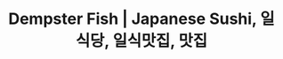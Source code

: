 ---
layout: place
title: "Dempster Fish | Japanese Sushi, 일식당, 일식맛집, 맛집"
permalink: /illinois/morton-grove/dempster-fish-japanese-sushi.html
stateAbbr: IL
stateName: Illinois
cityName: Morton Grove
seo:
  name: "Dempster Fish | Japanese Sushi, 일식당, 일식맛집, 맛집"
  type: Restaurant
  links: http://dempsterfish.com/
description: "Modest Japanese restaurant serving fresh sushi & maki to stay or for takeout. Dempster Fish | Japanese Sushi, 일식당, 일식맛집, 맛집 serves delicious sushi in Morton Grove, Illinois. Try fresh Japanese dishes for a great dining experience. Available for takeout, lunch, and dinner."
place_id: ChIJqaYtg0vPD4gRphTkwCPJG2w
photos:
  - name: >-
      places/ChIJqaYtg0vPD4gRphTkwCPJG2w/photos/AeeoHcKW38Kg8cEAP7h6ttS4DAaIH7KU3MuJE2w8UGAVkYj2emt00kFLWSTDsU9AkjFTAZcxdoXTPbo00KrYRynKK1shJFQqZTCR9C6jbWqYkw4y0p4RrT1rnu6516vxwiG_UZgJJIjgQbf7nKOcb8QxmWQJ9Nylnyxedlqym4irF-PuWQos0R80RUMb62FvELflb5CkLXQk11wYv5VnX14GBzCPxH3-r7_vau9H-NhX9TfhQcliMKVqGvCPxceb6d7NXzjimFqBUm8CM15CYXoeoPp7ehqDAZhQ8KsC98lK_z0kkILDlTyNgAut-nG1tzDaH85OZ3Px31BcW-xf3NIB_K0OpnKHsT3ZQ50X40DU6J9hFUrRZbxnOiqCOX3aM3-KKOM6VNqV1AMxAXqlwOl-bGs-DVq_gy59T_1SmQzKbzc
    widthPx: 4048
    heightPx: 3036
    authorAttributions:
      - displayName: Eric Hays
        uri: https://maps.google.com/maps/contrib/100702505461553266976
        photoUri: >-
          https://lh3.googleusercontent.com/a-/ALV-UjXWyyVHubS6O6AoWqij3SPUuqlRvm-yIZSeEvrLTk4iRz-6251lCQ=s100-p-k-no-mo
    flagContentUri: >-
      https://www.google.com/local/imagery/report/?cb_client=maps_api_places.places_api&image_key=!1e10!2sCIHM0ogKEICAgICEjM2lGw&hl=en-US
    googleMapsUri: >-
      https://www.google.com/maps/place//data=!3m4!1e2!3m2!1sCIHM0ogKEICAgICEjM2lGw!2e10!4m2!3m1!1s0x880fcf4b832da6a9:0x6c1bc923c0e414a6
  - name: >-
      places/ChIJqaYtg0vPD4gRphTkwCPJG2w/photos/AeeoHcIzEyflkiGnFFc5suk8tWaLnqPzZzBRrqDE3ekmKXekLjeni9qXospfbDvkyKq0HWcDfy9qU-N2DUxBbR5CV_YP7yA0zWAm8-vWdmnyBQvCh-l0nycaB5mBJO6gkJT8HcVYJisKEcJJMLqCTtBsaTmblTJZuMIkq5WfCJI8oJ8XyglJ60dnQsLmuSl_4Y2WIU6LB0smfoHtGmRktmFB_qoPraFLXw1joGA6RytJXAVtY43JN0xQeFoQB-MzZa8QFewDovi0UX9UDtl1P1-QYCXN0lZvyzVS-urH8L-9b8vVsunWi4cTgZtBZv2AUxqMvrS6-hI85qAYel_RlHMtKye5Vn1Qp15kKoZjMXllB4kiSoBNGC9L2zUOBoezwhyR1GX-tRhXtWF0h6HKgwhvz7eTt-oCId5qo_srj4lrrZf4yijD
    widthPx: 3024
    heightPx: 3024
    authorAttributions:
      - displayName: Ryan Kent
        uri: https://maps.google.com/maps/contrib/116331595036461309833
        photoUri: >-
          https://lh3.googleusercontent.com/a-/ALV-UjWBJS_wdbZXCFVhy4PrQEJVYawHQ-yseDaXXSeCk5Gd2X39MnQ=s100-p-k-no-mo
    flagContentUri: >-
      https://www.google.com/local/imagery/report/?cb_client=maps_api_places.places_api&image_key=!1e10!2sCIHM0ogKEICAgMCg1ZuPogE&hl=en-US
    googleMapsUri: >-
      https://www.google.com/maps/place//data=!3m4!1e2!3m2!1sCIHM0ogKEICAgMCg1ZuPogE!2e10!4m2!3m1!1s0x880fcf4b832da6a9:0x6c1bc923c0e414a6
  - name: >-
      places/ChIJqaYtg0vPD4gRphTkwCPJG2w/photos/AeeoHcJH3_D32nHyB5Txa7gCX2XKTSODr83YB5JurH2PyUUWZRva1gU5tBN1fLY2Z1UJ3fulzZH8epDjQmBHJxSOm-8cSUBKZ7uvhLDr_mueIs5vOa90SN3njsuiwIzI0EQhSOxMZsez2oZBMMqNYvVeYbwG6_lu-YeFvPS1LVDKkTMlD3nxqCWpsNUWJc-yORx_iOkozewVCEvE0wf7frTKPoYvo770gFUpmFh2siUKR9PIXSiFEJqFr6VfTGU0Q7Bpk4N2FJZIPUhd0auSAsxiV7JVFqr5Mu2nCfhevPOUnYUDkqBdFpzV16eEfNG2_-DF92fWLhFJLdePgDr8CGDHO43Ty_O2_bMoOxsktPmeWEOOt9exCkgdwd4KczjyHNAfk-t60uUh6kwEclsgvYn-iCjb-EVlaX9EipGDyrLTu5Vddg
    widthPx: 3024
    heightPx: 3024
    authorAttributions:
      - displayName: Ryan Kent
        uri: https://maps.google.com/maps/contrib/116331595036461309833
        photoUri: >-
          https://lh3.googleusercontent.com/a-/ALV-UjWBJS_wdbZXCFVhy4PrQEJVYawHQ-yseDaXXSeCk5Gd2X39MnQ=s100-p-k-no-mo
    flagContentUri: >-
      https://www.google.com/local/imagery/report/?cb_client=maps_api_places.places_api&image_key=!1e10!2sCIHM0ogKEICAgMCg1ZuPUg&hl=en-US
    googleMapsUri: >-
      https://www.google.com/maps/place//data=!3m4!1e2!3m2!1sCIHM0ogKEICAgMCg1ZuPUg!2e10!4m2!3m1!1s0x880fcf4b832da6a9:0x6c1bc923c0e414a6
  - name: >-
      places/ChIJqaYtg0vPD4gRphTkwCPJG2w/photos/AeeoHcIHg7_lFkL7e9GR9x4b4tgvpUlm0uch1D5bbCXb9PTt0dCD3VPfj1zqbvCmkeak4nzvZGSwiEdugbIpHq8k79ammwnvd_iFbtmiTFUtHWdltEDMo_LA3c_rNZj9k0ZfopiEMygg4xewpudlmVg2l4e-ivxOMzR2qhhjpHevpfIaEGxfrF2JDRH5lvvDVTzLJFUKWhq_b9DykqrDstij9ravWF5MUkx3U3tOPNi9QzUJ0DN71HHzdqXaDgG_mWu_XvhJ8MLfkmC2Lu42aPKDguN5F75Jp_SvgwPxPZcd8MCmNZBfA8xj8osyqkNDYR5HRrjaJHnoW7fgkZI6cvP6z0jBIHfpGG0rVI-xi5sBl7YtgUyZGBHTxcyEzTj6TzEBcjMOWc4idTN0qWIB_6mVLr-7sM08eFtwTM6jriO_Int0tA
    widthPx: 3024
    heightPx: 3024
    authorAttributions:
      - displayName: Ryan Kent
        uri: https://maps.google.com/maps/contrib/116331595036461309833
        photoUri: >-
          https://lh3.googleusercontent.com/a-/ALV-UjWBJS_wdbZXCFVhy4PrQEJVYawHQ-yseDaXXSeCk5Gd2X39MnQ=s100-p-k-no-mo
    flagContentUri: >-
      https://www.google.com/local/imagery/report/?cb_client=maps_api_places.places_api&image_key=!1e10!2sCIHM0ogKEICAgMCg1ZuPMg&hl=en-US
    googleMapsUri: >-
      https://www.google.com/maps/place//data=!3m4!1e2!3m2!1sCIHM0ogKEICAgMCg1ZuPMg!2e10!4m2!3m1!1s0x880fcf4b832da6a9:0x6c1bc923c0e414a6
  - name: >-
      places/ChIJqaYtg0vPD4gRphTkwCPJG2w/photos/AeeoHcJe-mTr0_QxTu10C8DdidFnxjVagyzvVRDG0Ugr_xBN2PloOsOwnLD4DIMtj4HA2sOX4Me1_NHM9anfVm7bpj0dWJvRjh0_aX7dpVfPcIpaXvSXk55RJhLgM0LBNTKEa9m2DSJJoJBhW-g5CUX1CrdkonvvHjTo79ZFOrajSjoOjMgAmpAeOQNXm-_KTUAI8-cunEqev33hlO1kRMhZnxnUCCPWGBqD1ZWrNMSJ0uyuELtCbRjHzedXUAdXB0Zhkv0LdVZZZsq2ojbVI4ONFwzt1lsIw2Vl-ztTiaB-MrEvq_VJQ88xoLt40NzcVVE2Gu8WM97N9hYKjf5eImWcKBVKu18S4HhswMQ3v7jJCaekOyTgkSsyFB9lD5ZM1saOp38vFb1ZzefcnA8l1L8V9tMSzENxL5D8IzG3jdxDyWeNUKUN
    widthPx: 3024
    heightPx: 3167
    authorAttributions:
      - displayName: Michael Lipman Photography
        uri: https://maps.google.com/maps/contrib/104543295656494101606
        photoUri: >-
          https://lh3.googleusercontent.com/a/ACg8ocLVa00Pomfr68rBUcW6Wmu8xvUoxWZ0BDqPzZEP4xisQNzt=s100-p-k-no-mo
    flagContentUri: >-
      https://www.google.com/local/imagery/report/?cb_client=maps_api_places.places_api&image_key=!1e10!2sCIHM0ogKEICAgIC5_omc7wE&hl=en-US
    googleMapsUri: >-
      https://www.google.com/maps/place//data=!3m4!1e2!3m2!1sCIHM0ogKEICAgIC5_omc7wE!2e10!4m2!3m1!1s0x880fcf4b832da6a9:0x6c1bc923c0e414a6
  - name: >-
      places/ChIJqaYtg0vPD4gRphTkwCPJG2w/photos/AeeoHcJIKyoaMvkfzSQzjPvMTShkUd-boEsqhog-etJFWid4tjCMX6X_atxudfP3BY2R--LLN6muBlaw_eaRrqH2qAPD8dtEKtJCY5p4Q-zF0vetHKC8w9RvWk1AWIP8H3Iq4fVCdSbdbA2QQQOx30X0oEYR5LhrrS3h5WRZ65gQXXL92xgaC0slytthq5BWgTbTboFrYkKB8e6w55wQQHX_kBytQfRBUUWNCugZHQre8flIx8M9aFYoEmc3iIoc5xa9Nkh2BQyYMSYbm2LaEQuSeXLpvBXYygwX5VTOYo6LeQFHAXxCW7ARoLugmix4TsbJgCz8pEyhqePAGLQ0ToynllV4oD3nydZZV0omp8vmmxFFISFbXW0AuyzL_VCWEOn35nFKSNEUU5LtsqIEWf1OdtJDkXiqlTWLgB7xMx6vfe-X6Z8G
    widthPx: 3024
    heightPx: 3024
    authorAttributions:
      - displayName: Ryan Kent
        uri: https://maps.google.com/maps/contrib/116331595036461309833
        photoUri: >-
          https://lh3.googleusercontent.com/a-/ALV-UjWBJS_wdbZXCFVhy4PrQEJVYawHQ-yseDaXXSeCk5Gd2X39MnQ=s100-p-k-no-mo
    flagContentUri: >-
      https://www.google.com/local/imagery/report/?cb_client=maps_api_places.places_api&image_key=!1e10!2sCIHM0ogKEICAgMCg1ZuP4gE&hl=en-US
    googleMapsUri: >-
      https://www.google.com/maps/place//data=!3m4!1e2!3m2!1sCIHM0ogKEICAgMCg1ZuP4gE!2e10!4m2!3m1!1s0x880fcf4b832da6a9:0x6c1bc923c0e414a6
  - name: >-
      places/ChIJqaYtg0vPD4gRphTkwCPJG2w/photos/AeeoHcIJDkT7RAustxqIEph1yhEc3POB1zwudw3ML2R3Wn5yOw3S2-d5Y9VCKn9IIZJoJmneiMcU9AcXdGYvzi9s8OTXbnW23-NqetIeTz_vBUcDjAF9VrgKC3XRFZSc0GCj8rxLH-tJyTT4ylqRrUNrT_Q6nPkjXnfY6Wn7VsPvNzKkxwWlLk-dKpHqr_uWcqklD01KskvZNmo3eGmXMhPtuc7VxOuHERMdNiMprGzurGfj7nPTP8J0J_mFCQ4HEJvxp5k-5mI81D_E8wh2kKTcGrUIrnNxGxgh36OTJumHcw6Gmr0dLhr3GAsTyq40V2AOV9mm_0S0nubr5W2Y82Ih4uDPDpkrY74wzTVlKq5HHlIqNpb6EAGNSFAwPD84XlWRvMjZL0O5R2frpL1pTQK3dTiz8fkQAg7B8JMNy8UZF7ezrw
    widthPx: 4080
    heightPx: 3072
    authorAttributions:
      - displayName: Jason Tran
        uri: https://maps.google.com/maps/contrib/109434870717483254564
        photoUri: >-
          https://lh3.googleusercontent.com/a-/ALV-UjXBcT1sSV05aVAvs1hw2hmf2-PYx9fG6DMSf1TsxqOQ-hrK1nlyog=s100-p-k-no-mo
    flagContentUri: >-
      https://www.google.com/local/imagery/report/?cb_client=maps_api_places.places_api&image_key=!1e10!2sCIHM0ogKEICAgIC1xJvfKw&hl=en-US
    googleMapsUri: >-
      https://www.google.com/maps/place//data=!3m4!1e2!3m2!1sCIHM0ogKEICAgIC1xJvfKw!2e10!4m2!3m1!1s0x880fcf4b832da6a9:0x6c1bc923c0e414a6
  - name: >-
      places/ChIJqaYtg0vPD4gRphTkwCPJG2w/photos/AeeoHcKUtzHoATCb530EQYFzu7RiNdiEvrRoAsCKtbV11SNNcUsHJiSMAcITzO52dKOsppzoNsmURCw-cJmbIu1DAE-JilYwLcjtRzCa-uaj8lFa03fjfBT-83GpeMmyq3lOVA8Ph0f1mvFExpnmAJUaImpF4sU_lIaYDn7f0PP5OrXwVKYjC14amQU-2VvUgygqY8v7997PHJ81ha7juLR9TuvkFFPIJ74viHyKF6e04u9cFzZyTU36Yl4ez6VO_M55DMcRSXMNQ9t4aWinpPONKStRBFQrT-AjgPj8emKdF8-Tj_7_TOtqf27GRjAoyqI2M-2YreqO5PF05OJn2uzvsv6M2JLBEjGxOyUo9nQZqkZzqBVgpZ8LziTYdRrXrms6y8172aUjxvcOh4yOk0bNqR31cR6KkEVYc14I9tkT9SNtUs_O
    widthPx: 4032
    heightPx: 3024
    authorAttributions:
      - displayName: D Cantato
        uri: https://maps.google.com/maps/contrib/117673020838712790696
        photoUri: >-
          https://lh3.googleusercontent.com/a-/ALV-UjV8mPr9w79SBpwSBOxucBc_S8zVd44sswQq9eqQdALATx551B9R=s100-p-k-no-mo
    flagContentUri: >-
      https://www.google.com/local/imagery/report/?cb_client=maps_api_places.places_api&image_key=!1e10!2sCIHM0ogKEICAgICauueKgQE&hl=en-US
    googleMapsUri: >-
      https://www.google.com/maps/place//data=!3m4!1e2!3m2!1sCIHM0ogKEICAgICauueKgQE!2e10!4m2!3m1!1s0x880fcf4b832da6a9:0x6c1bc923c0e414a6
  - name: >-
      places/ChIJqaYtg0vPD4gRphTkwCPJG2w/photos/AeeoHcJCkapSpIDa1o2gaicCUiLdoz-JbMax8zaTwAX99GUrrSaswN9BMggp1Vh7VHlaLOIXx5veUp4SmpPPY6ZQLwg6QVNDPogrGqHct6BxjulKzkwiL-5k6YON5VRulf-VIlmpvLiUsYHF0ZmTH9hOh0DcgKlVOONc09HTmgiKEfnTTvVxJgQ7z_JzbyVQaIFbJompf1NfoSfEtz1dgC8TG_O-c-mIQ5Th75L5zgZIlwMwpq1t57_9eILTuKkaUgNQt39aPsaZ4bmsdTygRuDSVsJKwPwVObOu_BMVW1E5mEcRZu0KncjRmewA21H0xYKua8qAsAx7P4bKLcPTyJUOSbPKj-y3qaPcSRpBi0zCK-yhQ2JGCcqX8V3_ZLC7SR-Bd29LrvNtkZC6INRn9wCMKgSjfsKQIL1zMUnNcvdtWxEXEsON
    widthPx: 2560
    heightPx: 1440
    authorAttributions:
      - displayName: Ellie Kang
        uri: https://maps.google.com/maps/contrib/116844202728734595577
        photoUri: >-
          https://lh3.googleusercontent.com/a-/ALV-UjX7Bc6Sao7y45J74MIKvA7CGGkYkgIFZe0B0qIkRhH0NulzixE3=s100-p-k-no-mo
    flagContentUri: >-
      https://www.google.com/local/imagery/report/?cb_client=maps_api_places.places_api&image_key=!1e10!2sCIHM0ogKEICAgIDEh9ChvAE&hl=en-US
    googleMapsUri: >-
      https://www.google.com/maps/place//data=!3m4!1e2!3m2!1sCIHM0ogKEICAgIDEh9ChvAE!2e10!4m2!3m1!1s0x880fcf4b832da6a9:0x6c1bc923c0e414a6
  - name: >-
      places/ChIJqaYtg0vPD4gRphTkwCPJG2w/photos/AeeoHcLhP3U7tdlW-9DNTrdgvCuAqb6rDE19HJlYkz4qMKCdUfxYbigue7JQkDGHQ4v56ylnyBqoRmMcof8RJmL2KZx3DJcVxrLqXRLxmUyoVzB2FgeO3hcTvgwPyhSTGDWESg3FqJxF28oHRrjBhUhjXhMbg8sVqdM45NSlYCg19D4WA1qBD9aE5AET1lc2iIfqXNcDIXn-kPzZ5EAs5xFDZo_Iw1x37_kti2KPDxOBP94JI82eP5SgFFBrPmV3BFN_xs5NDIvlwkgE6CjqtANmIRPKIyw2Vax6HQSLzb5Uhj84s9kxLjKUXmHefbHY82Ba2iq3Y5wc-YHfbunV001KUyflXv4h04GbNfdi0U5cSIvlzU_IewCBNhEKIY5v6zC1KbYL3Kj6n9eM8zkdW6J6pKNZCS1PzBaoVvh4lVKpfEq7Hqcf
    widthPx: 4032
    heightPx: 3024
    authorAttributions:
      - displayName: Ken Marley
        uri: https://maps.google.com/maps/contrib/103863110384771008755
        photoUri: >-
          https://lh3.googleusercontent.com/a-/ALV-UjUlXNCfENpFWgfISOBcCsf4AnM6lyk6mkXb8R9DFCtzwFrk4gm6=s100-p-k-no-mo
    flagContentUri: >-
      https://www.google.com/local/imagery/report/?cb_client=maps_api_places.places_api&image_key=!1e10!2sCIHM0ogKEICAgICGgo-Z8gE&hl=en-US
    googleMapsUri: >-
      https://www.google.com/maps/place//data=!3m4!1e2!3m2!1sCIHM0ogKEICAgICGgo-Z8gE!2e10!4m2!3m1!1s0x880fcf4b832da6a9:0x6c1bc923c0e414a6
address: 5850 Dempster St, Morton Grove, IL 60053, USA
street: 5850 Dempster St
city: Morton Grove
state: IL
zip: '60053'
country: USA
neighborhood: null
latitude: '42.041105'
longitude: '-87.773769'
accessibility_options:
  wheelchairAccessibleParking: true
  wheelchairAccessibleEntrance: true
  wheelchairAccessibleSeating: true
business_status: OPERATIONAL
name: Dempster Fish | Japanese Sushi, 일식당, 일식맛집, 맛집
google_maps_links:
  directionsUri: >-
    https://www.google.com/maps/dir//''/data=!4m7!4m6!1m1!4e2!1m2!1m1!1s0x880fcf4b832da6a9:0x6c1bc923c0e414a6!3e0
  placeUri: https://maps.google.com/?cid=7790041135864616102
  writeAReviewUri: >-
    https://www.google.com/maps/place//data=!4m3!3m2!1s0x880fcf4b832da6a9:0x6c1bc923c0e414a6!12e1
  reviewsUri: >-
    https://www.google.com/maps/place//data=!4m4!3m3!1s0x880fcf4b832da6a9:0x6c1bc923c0e414a6!9m1!1b1
  photosUri: >-
    https://www.google.com/maps/place//data=!4m3!3m2!1s0x880fcf4b832da6a9:0x6c1bc923c0e414a6!10e5
primary_type: Sushi Restaurant
opening_hours:
  regular: null
  current: null
secondary_opening_hours:
  regular:
    weekdayDescriptions: null
    type: null
  current:
    weekdayDescriptions: null
    type: null
phone: (847) 581-9220
price_level: PRICE_LEVEL_INEXPENSIVE
price_range: $10 &ndash; $20
rating: '4.5'
rating_count: 298
website: http://dempsterfish.com/
reviews:
  - name: >-
      places/ChIJqaYtg0vPD4gRphTkwCPJG2w/reviews/ChdDSUhNMG9nS0VJQ0FnTUNnMVp1UGdnRRAB
    relativePublishTimeDescription: a month ago
    rating: 5
    text:
      text: >-
        Fantastic no-frills sushi joint. We got some lunch specials and were
        very happy with the quality and price. They were very generous with the
        ginger and Wasabi, which was nice. I was blown away by how much I
        enjoyed the crunch rolls; I highly recommend them. We came for lunch and
        there was no wait. Check this place out!
      languageCode: en
    originalText:
      text: >-
        Fantastic no-frills sushi joint. We got some lunch specials and were
        very happy with the quality and price. They were very generous with the
        ginger and Wasabi, which was nice. I was blown away by how much I
        enjoyed the crunch rolls; I highly recommend them. We came for lunch and
        there was no wait. Check this place out!
      languageCode: en
    authorAttribution:
      displayName: Ryan Kent
      uri: https://www.google.com/maps/contrib/116331595036461309833/reviews
      photoUri: >-
        https://lh3.googleusercontent.com/a-/ALV-UjWBJS_wdbZXCFVhy4PrQEJVYawHQ-yseDaXXSeCk5Gd2X39MnQ=s128-c0x00000000-cc-rp-mo-ba6
    publishTime: '2025-02-19T15:02:26.238853Z'
    flagContentUri: >-
      https://www.google.com/local/review/rap/report?postId=ChdDSUhNMG9nS0VJQ0FnTUNnMVp1UGdnRRAB&d=17924085&t=1
    googleMapsUri: >-
      https://www.google.com/maps/reviews/data=!4m6!14m5!1m4!2m3!1sChdDSUhNMG9nS0VJQ0FnTUNnMVp1UGdnRRAB!2m1!1s0x880fcf4b832da6a9:0x6c1bc923c0e414a6
  - name: >-
      places/ChIJqaYtg0vPD4gRphTkwCPJG2w/reviews/ChdDSUhNMG9nS0VJQ0FnSUNwa01fdHh3RRAB
    relativePublishTimeDescription: a year ago
    rating: 4
    text:
      text: >-
        This is a small hole in the wall-ish counter serve sushi restaurant with
        really good lunch specials. The food quality is decent, I would say
        about average. The service is straightforward and average as well.


        I got the Hwe Dup Bap, which is assorted sashimi over rice and
        vegetables seasoned with a gochujang-like sauce and sesame oil. The
        price ($12 pre-tax) was really good compared to other places I've seen
        and had this dish, which are usually around $20. The cuts of fish were
        pretty small and thin, so I'd definitely only get this dish during the
        lunch special.


        I've also tried their sashimi platter, where the fish was good but also
        very thin.


        Overall I'd recommend this place if you're craving sushi and want
        something on the more affordable end, especially during lunch. I would
        probably not come in any other situation.
      languageCode: en
    originalText:
      text: >-
        This is a small hole in the wall-ish counter serve sushi restaurant with
        really good lunch specials. The food quality is decent, I would say
        about average. The service is straightforward and average as well.


        I got the Hwe Dup Bap, which is assorted sashimi over rice and
        vegetables seasoned with a gochujang-like sauce and sesame oil. The
        price ($12 pre-tax) was really good compared to other places I've seen
        and had this dish, which are usually around $20. The cuts of fish were
        pretty small and thin, so I'd definitely only get this dish during the
        lunch special.


        I've also tried their sashimi platter, where the fish was good but also
        very thin.


        Overall I'd recommend this place if you're craving sushi and want
        something on the more affordable end, especially during lunch. I would
        probably not come in any other situation.
      languageCode: en
    authorAttribution:
      displayName: Chloe Chan
      uri: https://www.google.com/maps/contrib/102849216666267787790/reviews
      photoUri: >-
        https://lh3.googleusercontent.com/a-/ALV-UjXELC_4VwzJz8EaGkJvgDd4J_ghc5AJq7jJQuRkdCxKEI4fy0rl7w=s128-c0x00000000-cc-rp-mo-ba4
    publishTime: '2023-07-26T23:27:43.925084Z'
    flagContentUri: >-
      https://www.google.com/local/review/rap/report?postId=ChdDSUhNMG9nS0VJQ0FnSUNwa01fdHh3RRAB&d=17924085&t=1
    googleMapsUri: >-
      https://www.google.com/maps/reviews/data=!4m6!14m5!1m4!2m3!1sChdDSUhNMG9nS0VJQ0FnSUNwa01fdHh3RRAB!2m1!1s0x880fcf4b832da6a9:0x6c1bc923c0e414a6
  - name: >-
      places/ChIJqaYtg0vPD4gRphTkwCPJG2w/reviews/ChdDSUhNMG9nS0VJQ0FnSUQ3MWVQTndRRRAB
    relativePublishTimeDescription: 7 months ago
    rating: 5
    text:
      text: >-
        Great little neighborhood sushi place.  I come here for the lunch
        specials.  Dragon roll is a must.  Futo maki if you are hungry.   Combo
        sushi maki special are good too.  Very tasty.
      languageCode: en
    originalText:
      text: >-
        Great little neighborhood sushi place.  I come here for the lunch
        specials.  Dragon roll is a must.  Futo maki if you are hungry.   Combo
        sushi maki special are good too.  Very tasty.
      languageCode: en
    authorAttribution:
      displayName: Alex Chan
      uri: https://www.google.com/maps/contrib/112160108579346338955/reviews
      photoUri: >-
        https://lh3.googleusercontent.com/a-/ALV-UjW67lVgxwfRnlOuULMLZygCbcWbHGuX4iwpQHFGadnNujnMsLSE2A=s128-c0x00000000-cc-rp-mo-ba3
    publishTime: '2024-08-26T19:17:31.209125Z'
    flagContentUri: >-
      https://www.google.com/local/review/rap/report?postId=ChdDSUhNMG9nS0VJQ0FnSUQ3MWVQTndRRRAB&d=17924085&t=1
    googleMapsUri: >-
      https://www.google.com/maps/reviews/data=!4m6!14m5!1m4!2m3!1sChdDSUhNMG9nS0VJQ0FnSUQ3MWVQTndRRRAB!2m1!1s0x880fcf4b832da6a9:0x6c1bc923c0e414a6
  - name: >-
      places/ChIJqaYtg0vPD4gRphTkwCPJG2w/reviews/ChdDSUhNMG9nS0VJQ0FnSUQwaklMYTN3RRAB
    relativePublishTimeDescription: 5 years ago
    rating: 5
    text:
      text: >-
        My family took me to Dempster Fish Market recently, and I was really
        amazed by how fresh the sashimi was. I compare it to the freshness of
        seafood I have eaten when visiting coastal cities in US and Asia.  It is
        a quaint establishment with a small eating area and while I enjoy fine
        dining, I really treasure these hidden gems. Something about sharing
        plates in the back of a little BYOB place like this with my family is
        just so special.  The owners brought us some sushi and hand rolls which
        were just awesome; the freshness of the fish and the sauces that
        complimented were perfect.  I actually was thinking how great it would
        be to order fish from here for holiday dinner when I noticed the sign
        stating they are open on all holidays.  If you are in the area and love
        raw fish I recommend you try this place.
      languageCode: en
    originalText:
      text: >-
        My family took me to Dempster Fish Market recently, and I was really
        amazed by how fresh the sashimi was. I compare it to the freshness of
        seafood I have eaten when visiting coastal cities in US and Asia.  It is
        a quaint establishment with a small eating area and while I enjoy fine
        dining, I really treasure these hidden gems. Something about sharing
        plates in the back of a little BYOB place like this with my family is
        just so special.  The owners brought us some sushi and hand rolls which
        were just awesome; the freshness of the fish and the sauces that
        complimented were perfect.  I actually was thinking how great it would
        be to order fish from here for holiday dinner when I noticed the sign
        stating they are open on all holidays.  If you are in the area and love
        raw fish I recommend you try this place.
      languageCode: en
    authorAttribution:
      displayName: Toni
      uri: https://www.google.com/maps/contrib/116505123115891377672/reviews
      photoUri: >-
        https://lh3.googleusercontent.com/a-/ALV-UjUod8Sq6YqpVNq_glOuxp9pJ996m3B6qBt3VwGjWB7IWEjfFUMItA=s128-c0x00000000-cc-rp-mo-ba4
    publishTime: '2019-10-25T14:00:11.878825Z'
    flagContentUri: >-
      https://www.google.com/local/review/rap/report?postId=ChdDSUhNMG9nS0VJQ0FnSUQwaklMYTN3RRAB&d=17924085&t=1
    googleMapsUri: >-
      https://www.google.com/maps/reviews/data=!4m6!14m5!1m4!2m3!1sChdDSUhNMG9nS0VJQ0FnSUQwaklMYTN3RRAB!2m1!1s0x880fcf4b832da6a9:0x6c1bc923c0e414a6
  - name: >-
      places/ChIJqaYtg0vPD4gRphTkwCPJG2w/reviews/ChZDSUhNMG9nS0VJQ0FnSURoeGRHaVBREAE
    relativePublishTimeDescription: 2 years ago
    rating: 3
    text:
      text: >-
        Not bad for a quick sushi bite. Fairly priced. Nothing to rock your
        world though. Parking lot available in the back. Enough seating for
        about 15-20 people. Sushi served on styrofoam was kind of funny.
      languageCode: en
    originalText:
      text: >-
        Not bad for a quick sushi bite. Fairly priced. Nothing to rock your
        world though. Parking lot available in the back. Enough seating for
        about 15-20 people. Sushi served on styrofoam was kind of funny.
      languageCode: en
    authorAttribution:
      displayName: George Zakharia
      uri: https://www.google.com/maps/contrib/105403013524855315229/reviews
      photoUri: >-
        https://lh3.googleusercontent.com/a-/ALV-UjVJGSvTJucJin7IcSXqPqC3xPutYc5aw6Wka1tNETIHrpSBfmPS=s128-c0x00000000-cc-rp-mo-ba5
    publishTime: '2023-03-13T12:37:42.121629Z'
    flagContentUri: >-
      https://www.google.com/local/review/rap/report?postId=ChZDSUhNMG9nS0VJQ0FnSURoeGRHaVBREAE&d=17924085&t=1
    googleMapsUri: >-
      https://www.google.com/maps/reviews/data=!4m6!14m5!1m4!2m3!1sChZDSUhNMG9nS0VJQ0FnSURoeGRHaVBREAE!2m1!1s0x880fcf4b832da6a9:0x6c1bc923c0e414a6
parking_options:
  freeParkingLot: true
  freeStreetParking: true
  valetParking: false
payment_options:
  acceptsCreditCards: true
  acceptsCashOnly: false
allow_dogs: null
curbside_pickup: null
delivery: false
dine_in: true
good_for_children: true
good_for_groups: null
good_for_sports: false
live_music: false
menu_for_children: false
outdoor_seating: false
reservable: false
restroom: true
serves_beer: false
serves_breakfast: false
serves_brunch: false
serves_cocktails: false
serves_coffee: false
serves_dinner: true
serves_dessert: false
serves_lunch: true
serves_vegetarian_food: null
serves_wine: false
takeout: true
summary: Modest Japanese restaurant serving fresh sushi & maki to stay or for takeout.

---